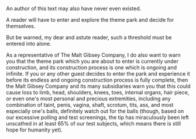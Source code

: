 An author of this text may also have never even existed.

A reader will have to enter and explore the theme park and decide for themselves.

But be warned, my dear and astute reader, such a threshold must be entered into alone.

As a representative of The Malt Gibsey Company, I do also want to warn you that the theme park which you are about to enter is currently under construction, and its construction process is one which is ongoing and infinite. If you or any other guest decides to enter the park and experience it before its endless and ongoing construction process is fully complete, then the Malt Gibsey Company and its many subsidiaries warn you that this could cause loss to limb, head, shoulders, knees, toes, internal organs, hair piece, or even one's most personal and precious extremities, including any combination of taint, penis, vagina, shaft, scrotum, tits, ass, and most especially one's balls, definitely watch out for the balls (though, based on our excessive polling and test screenings, the tip has miraculously been left unscathed in at least 65% of our test subjects, which means there is still hope for humanity yet).